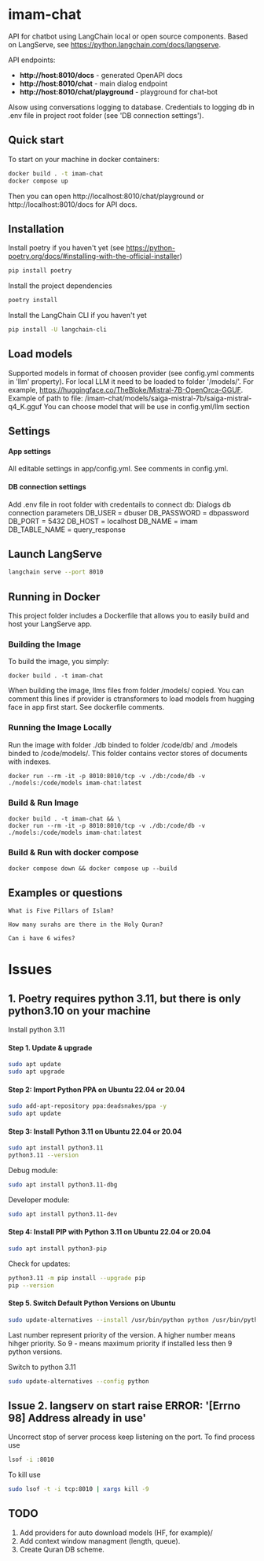 # imam-chat

API for chatbot using LangChain local or open source components. 
Based on LangServe, see https://python.langchain.com/docs/langserve.

API endpoints:
  - **http://host:8010/docs**  - generated OpenAPI docs
  - **http://host:8010/chat**  - main dialog endpoint
  - **http://host:8010/chat/playground** - playground for chat-bot

Alsow using conversations logging to database. Credentials to logging db in .env file in project root folder (see 'DB connection settings').

## Quick start
To start on your machine in docker containers:
```bash
docker build . -t imam-chat
docker compose up
```
Then you can open http://localhost:8010/chat/playground or http://localhost:8010/docs for API docs.



## Installation
Install poetry if you haven't yet (see https://python-poetry.org/docs/#installing-with-the-official-installer)

```bash
pip install poetry
```

Install the project dependencies

```bash
poetry install
```

Install the LangChain CLI if you haven't yet

```bash
pip install -U langchain-cli
```

## Load models
Supported models in format of choosen provider (see config.yml comments in 'llm' property).
For local LLM it need to be loaded to folder '/models/'.
For example, https://huggingface.co/TheBloke/Mistral-7B-OpenOrca-GGUF.
Example of path to file: /imam-chat/models/saiga-mistral-7b/saiga-mistral-q4_K.gguf
You can choose model that will be use in config.yml/llm section

## Settings
#### App settings
All editable settings in app/config.yml. See comments in config.yml.

#### DB connection settings
Add .env file in root folder with credentails to connect db:
Dialogs db connection parameters
DB_USER = dbuser
DB_PASSWORD = dbpassword
DB_PORT = 5432
DB_HOST = localhost
DB_NAME = imam
DB_TABLE_NAME = query_response

## Launch LangServe

```bash
langchain serve --port 8010
```

## Running in Docker

This project folder includes a Dockerfile that allows you to easily build and host your LangServe app.

### Building the Image

To build the image, you simply:

```shell
docker build . -t imam-chat
```

When building the image, llms files from folder /models/ copied. You can comment this lines if provider is ctransformers to load models from hugging face in app first start.
See dockerfile comments.

### Running the Image Locally

Run the image with folder ./db binded to folder /code/db/ and ./models binded to /code/models/. This folder contains vector stores of documents with indexes.
```shell
docker run --rm -it -p 8010:8010/tcp -v ./db:/code/db -v ./models:/code/models imam-chat:latest 
```

### Build & Run Image
```shell
docker build . -t imam-chat && \
docker run --rm -it -p 8010:8010/tcp -v ./db:/code/db -v ./models:/code/models imam-chat:latest 
```

### Build & Run with docker compose
```shell
docker compose down && docker compose up --build
```

## Examples or questions
```
What is Five Pillars of Islam?
```
```
How many surahs are there in the Holy Quran?
```
```
Can i have 6 wifes?
```

# Issues

## 1. Poetry requires python 3.11, but there is only python3.10 on your machine
Install python 3.11
#### Step 1. Update & upgrade
```bash
sudo apt update
sudo apt upgrade
```

#### Step 2: Import Python PPA on Ubuntu 22.04 or 20.04
```bash
sudo add-apt-repository ppa:deadsnakes/ppa -y
sudo apt update
```

#### Step 3: Install Python 3.11 on Ubuntu 22.04 or 20.04
```bash
sudo apt install python3.11
python3.11 --version
```
Debug module:
```bash
sudo apt install python3.11-dbg
```
Developer module:
```bash
sudo apt install python3.11-dev
```

#### Step 4: Install PIP with Python 3.11 on Ubuntu 22.04 or 20.04
```bash
sudo apt install python3-pip
```
Check for updates:
```bash
python3.11 -m pip install --upgrade pip
pip --version
```

#### Step 5. Switch Default Python Versions on Ubuntu
```bash
sudo update-alternatives --install /usr/bin/python python /usr/bin/python3.11 9
```
Last number represent priority of the version. A higher number means hihger priority. So 9 - means maximum priority if installed less then 9 python versions.

Switch to python 3.11
```bash
sudo update-alternatives --config python
```
## Issue 2. langserv on start raise ERROR: '[Errno 98] Address already in use'
Uncorrect stop of server process keep listening on the port.
To find process use 
```bash
lsof -i :8010
```

To kill use
```bash
sudo lsof -t -i tcp:8010 | xargs kill -9
```


## TODO
1. Add providers for auto download models (HF, for example)/
2. Add context window managment (length, queue).
3. Create Quran DB scheme.

